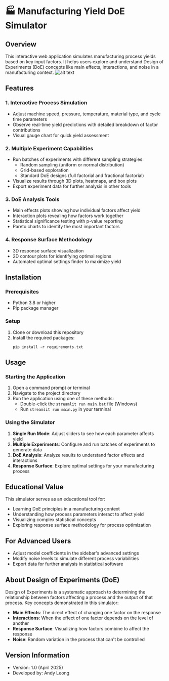 # 🏭 Manufacturing Yield DoE Simulator

## Overview
This interactive web application simulates manufacturing process yields based on key input factors. It helps users explore and understand Design of Experiments (DoE) concepts like main effects, interactions, and noise in a manufacturing context. 
![alt text](SingleRun.png)
## Features

### 1. Interactive Process Simulation
- Adjust machine speed, pressure, temperature, material type, and cycle time parameters
- Observe real-time yield predictions with detailed breakdown of factor contributions
- Visual gauge chart for quick yield assessment

### 2. Multiple Experiment Capabilities
- Run batches of experiments with different sampling strategies:
  - Random sampling (uniform or normal distribution)
  - Grid-based exploration
  - Standard DoE designs (full factorial and fractional factorial)
- Visualize results through 3D plots, heatmaps, and box plots
- Export experiment data for further analysis in other tools

### 3. DoE Analysis Tools
- Main effects plots showing how individual factors affect yield
- Interaction plots revealing how factors work together
- Statistical significance testing with p-value reporting
- Pareto charts to identify the most important factors

### 4. Response Surface Methodology
- 3D response surface visualization
- 2D contour plots for identifying optimal regions
- Automated optimal settings finder to maximize yield

## Installation

### Prerequisites
- Python 3.8 or higher
- Pip package manager

### Setup
1. Clone or download this repository
2. Install the required packages:
   ```
   pip install -r requirements.txt
   ```

## Usage

### Starting the Application
1. Open a command prompt or terminal
2. Navigate to the project directory
3. Run the application using one of these methods:
   - Double-click the `streamlit run main.bat` file (Windows)
   - Run `streamlit run main.py` in your terminal

### Using the Simulator
1. **Single Run Mode**: Adjust sliders to see how each parameter affects yield
2. **Multiple Experiments**: Configure and run batches of experiments to generate data
3. **DoE Analysis**: Analyze results to understand factor effects and interactions
4. **Response Surface**: Explore optimal settings for your manufacturing process

## Educational Value
This simulator serves as an educational tool for:
- Learning DoE principles in a manufacturing context
- Understanding how process parameters interact to affect yield
- Visualizing complex statistical concepts
- Exploring response surface methodology for process optimization

## For Advanced Users
- Adjust model coefficients in the sidebar's advanced settings
- Modify noise levels to simulate different process variabilities
- Export data for further analysis in statistical software

## About Design of Experiments (DoE)
Design of Experiments is a systematic approach to determining the relationship between factors affecting a process and the output of that process. Key concepts demonstrated in this simulator:

- **Main Effects**: The direct effect of changing one factor on the response
- **Interactions**: When the effect of one factor depends on the level of another
- **Response Surface**: Visualizing how factors combine to affect the response
- **Noise**: Random variation in the process that can't be controlled

## Version Information
- Version: 1.0 (April 2025)
- Developed by: Andy Leong